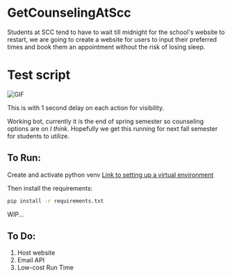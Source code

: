 # GetCounselingAtScc
Students at SCC tend to have to wait till midnight for the school's website to restart, we are going to create a website for users to input their preferred times and book them an appointment without the risk of losing sleep.

# Test script
![GIF](https://media.giphy.com/media/v1.Y2lkPTc5MGI3NjExNDM2cmF1cWl3YTU2cDdiZDAzYWY2amkyOHMyN3B2anFxNDA5bHl4NyZlcD12MV9pbnRlcm5hbF9naWZfYnlfaWQmY3Q9Zw/QSWY1npHSdiKmzRY7c/giphy.gif)

This is with 1 second delay on each action for visibility.

Working bot, currently it is the end of spring semester so counseling options are on *I think*. Hopefully we get this running for next fall semester for students to utilize.

## To Run:

Create and activate python venv [Link to setting up a virtual environment](https://python.land/virtual-environments/virtualenv)

Then install the requirements:
```bash
pip install -r requirements.txt
```

WIP...

## To Do:

1. Host website 
2. Email API
3. Low-cost Run Time
